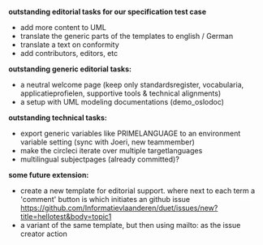 ﻿
**outstanding editorial tasks for our specification test case**

-   add more content to UML
-   translate the generic parts of the templates to english / German
-   translate a text on conformity
-   add contributors, editors, etc

**outstanding generic editorial tasks:**  

-   a neutral welcome page (keep only standardsregister, vocabularia, applicatieprofielen, supportive tools & technical alignments)
-   a setup with UML modeling documentations (demo_oslodoc)

**outstanding technical tasks:**

-   export generic variables like PRIMELANGUAGE to an environment variable setting (sync with Joeri, new teammember)
-   make the circleci iterate over multiple targetlanguages
-   multilingual subjectpages (already committed)?

**some future extension:**

-   create a new template for editorial support. where next to each term a 'comment' button is which initiates an github issue https://github.com/Informatievlaanderen/duet/issues/new?title=hellotest&body=topic1
-   a variant of the same template, but then using mailto: as the issue creator action
